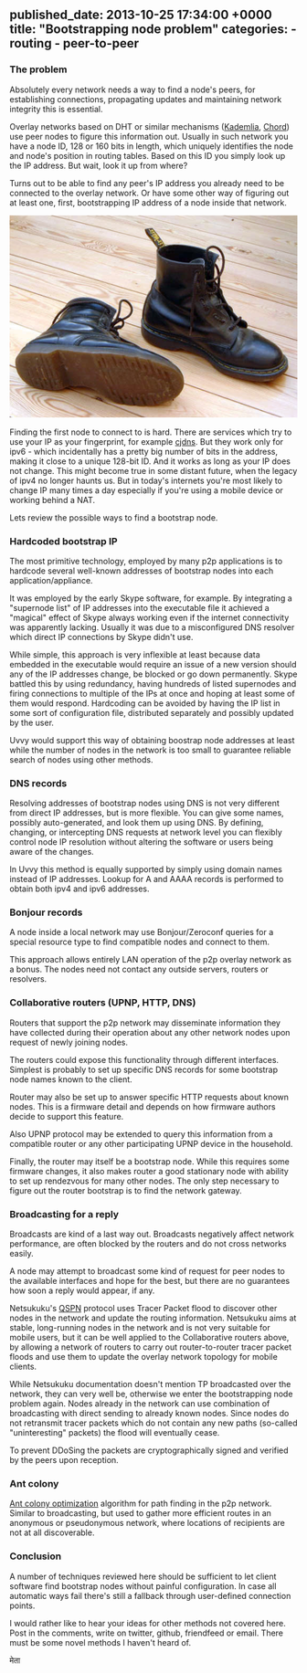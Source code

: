 published_date: 2013-10-25 17:34:00 +0000
title: "Bootstrapping node problem"
categories:
    - routing
    - peer-to-peer
---
### The problem

Absolutely every network needs a way to find a node's peers, for establishing connections, propagating updates and maintaining network integrity this is essential.

Overlay networks based on DHT or similar mechanisms ([Kademlia][1], [Chord][2]) use peer nodes to figure this information out. Usually in such network you have a node ID, 128 or 160 bits in length, which uniquely identifies the node and node's position in routing tables. Based on this ID you simply look up the IP address. But wait, look it up from where?

Turns out to be able to find any peer's IP address you already need to be connected to the overlay network. Or have some other way of figuring out at least one, first, bootstrapping IP address of a node inside that network.

![Dr. Martens boots](/images/Dr_Martens.jpg)

Finding the first node to connect to is hard. There are services which try to use your IP as your fingerprint, for example [cjdns][3]. But they work only for ipv6 - which incidentally has a pretty big number of bits in the address, making it close to a unique 128-bit ID. And it works as long as your IP does not change. This might become true in some distant future, when the legacy of ipv4 no longer haunts us. But in today's internets you're most likely to change IP many times a day especially if you're using a mobile device or working behind a NAT.

Lets review the possible ways to find a bootstrap node.

### Hardcoded bootstrap IP

The most primitive technology, employed by many p2p applications is to hardcode several well-known addresses of bootstrap nodes into each application/appliance.

It was employed by the early Skype software, for example. By integrating a "supernode list" of IP addresses into the executable file it achieved a "magical" effect of Skype always working even if the internet connectivity was apparently lacking. Usually it was due to a misconfigured DNS resolver which direct IP connections by Skype didn't use.

While simple, this approach is very inflexible at least because data embedded in the executable would require an issue of a new version should any of the IP addresses change, be blocked or go down permanently. Skype battled this by using redundancy, having hundreds of listed supernodes and firing connections to multiple of the IPs at once and hoping at least some of them would respond. Hardcoding can be avoided by having the IP list in some sort of configuration file, distributed separately and possibly updated by the user.

Uvvy would support this way of obtaining boostrap node addresses at least while the number of nodes in the network is too small to guarantee reliable search of nodes using other methods.

### DNS records

Resolving addresses of bootstrap nodes using DNS is not very different from direct IP addresses, but is more flexible. You can give some names, possibly auto-generated, and look them up using DNS. By defining, changing, or intercepting DNS requests at network level you can flexibly control node IP resolution without altering the software or users being aware of the changes.

In Uvvy this method is equally supported by simply using domain names instead of IP addresses. Lookup for A and AAAA records is performed to obtain both ipv4 and ipv6 addresses.

### Bonjour records

A node inside a local network may use Bonjour/Zeroconf queries for a special resource type to find compatible nodes and connect to them.

This approach allows entirely LAN operation of the p2p overlay network as a bonus. The nodes need not contact any outside servers, routers or resolvers.

### Collaborative routers (UPNP, HTTP, DNS)

Routers that support the p2p network may disseminate information they have collected during their operation about any other network nodes upon request of newly joining nodes.

The routers could expose this functionality through different interfaces. Simplest is probably to set up specific DNS records for some bootstrap node names known to the client.

Router may also be set up to answer specific HTTP requests about known nodes. This is a firmware detail and depends on how firmware authors decide to support this feature.

Also UPNP protocol may be extended to query this information from a compatible router or any other participating UPNP device in the household.

Finally, the router may itself be a bootstrap node. While this requires some firmware changes, it also makes router a good stationary node with ability to set up rendezvous for many other nodes. The only step necessary to figure out the router bootstrap is to find the network gateway.

### Broadcasting for a reply

Broadcasts are kind of a last way out. Broadcasts negatively affect network performance, are often blocked by the routers and do not cross networks easily.

A node may attempt to broadcast some kind of request for peer nodes to the available interfaces and hope for the best, but there are no guarantees how soon a reply would appear, if any.

Netsukuku's [QSPN][4] protocol uses Tracer Packet flood to discover other nodes in the network and update the routing information. Netsukuku aims at stable, long-running nodes in the network and is not very suitable for mobile users, but it can be well applied to the Collaborative routers above, by allowing a network of routers to carry out router-to-router tracer packet floods and use them to update the overlay network topology for mobile clients.

While Netsukuku documentation doesn't mention TP broadcasted over the network, they can very well be, otherwise we enter the bootstrapping node problem again. Nodes already in the network can use combination of broadcasting with direct sending to already known nodes. Since nodes do not retransmit tracer packets which do not contain any new paths (so-called "uninteresting" packets) the flood will eventually cease.

To prevent DDoSing the packets are cryptographically signed and verified by the peers upon reception.

### Ant colony

[Ant colony optimization](http://en.wikipedia.org/wiki/Ant_colony_optimization) algorithm for path finding in the p2p network. Similar to broadcasting, but used to gather more efficient routes in an anonymous or pseudonymous network, where locations of recipients are not at all discoverable.

### Conclusion

A number of techniques reviewed here should be sufficient to let client software find bootstrap nodes without painful configuration. In case all automatic ways fail there's still a fallback through user-defined connection points.

I would rather like to hear your ideas for other methods not covered here. Post in the comments, write on twitter, github, friendfeed or email. There must be some novel methods I haven't heard of.

  [1]: http://en.wikipedia.org/wiki/Kademlia "Kademlia"
  [2]: http://en.wikipedia.org/wiki/Chord_(peer-to-peer) "Chord"
  [3]: http://wiki.enigmabox.net/cipherspace/cjdns "cjdns"
  [4]: http://netsukuku.freaknet.org/doc/main_doc/qspn.pdf "QSPN"

मेता
